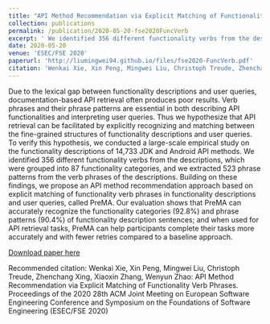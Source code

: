 ```yaml
---
title: "API Method Recommendation via Explicit Matching of Functionality Verb Phrases"
collection: publications
permalink: /publication/2020-05-20-fse2020FuncVerb
excerpt: ' We identified 356 different functionality verbs from the descriptions, which were grouped into 87 functionality categories, and we extracted 523 phrase patterns from the verb phrases of the descriptions. Building on these findings, we propose an API method recommendation approach based on explicit matching of functionality verb phrases in functionality descriptions and user queries, called PreMA. '
date: 2020-05-20
venue: 'ESEC/FSE 2020'
paperurl: 'http://liumingwei94.github.io/files/fse2020-FuncVerb.pdf'
citation: 'Wenkai Xie, Xin Peng, Mingwei Liu, Christoph Treude, Zhenchang Xing, Xiaoxin Zhang, Wenyun Zhao: API Method Recommendation via Explicit Matching of Functionality Verb Phrases. Proceedings of the 2020 28th ACM Joint Meeting on European Software Engineering Conference and Symposium on the Foundations of Software Engineering (ESEC/FSE 2020)'
---
```

Due to the lexical gap between functionality descriptions and user queries, documentation-based API retrieval often produces poor results. Verb phrases and their phrase patterns are essential in both describing API functionalities and interpreting user queries. Thus we hypothesize that API retrieval can be facilitated by explicitly recognizing and matching between the fine-grained structures of functionality descriptions and user queries. To verify this hypothesis, we conducted a large-scale empirical study on the functionality descriptions of 14,733 JDK and Android API methods. We identified 356 different functionality verbs from the descriptions, which were grouped into 87 functionality categories, and we extracted 523 phrase patterns from the verb phrases of the descriptions. Building on these findings, we propose an API method recommendation approach based on explicit matching of functionality verb phrases in functionality descriptions and user queries, called PreMA. Our evaluation shows that PreMA can accurately recognize the functionality categories (92.8%) and phrase patterns (90.4%) of functionality description sentences; and when used for API retrieval tasks, PreMA can help participants complete their tasks more accurately and with fewer retries compared to a baseline approach.

[Download paper here](http://liumingwei94.github.io/files/fse2020-FuncVerb.pdf)

Recommended citation: Wenkai Xie, Xin Peng, Mingwei Liu, Christoph Treude, Zhenchang Xing, Xiaoxin Zhang, Wenyun Zhao: API Method Recommendation via Explicit Matching of Functionality Verb Phrases. Proceedings of the 2020 28th ACM Joint Meeting on European Software Engineering Conference and Symposium on the Foundations of Software Engineering (ESEC/FSE 2020)
